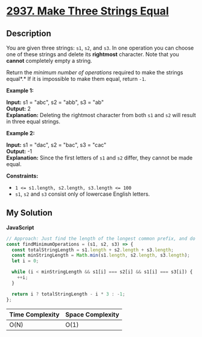 # [2937. Make Three Strings Equal](https://leetcode.com/problems/make-three-strings-equal)

## Description

You are given three strings: `s1`, `s2`, and `s3`. In one operation you can choose one of these strings and delete its **rightmost** character. Note that you **cannot** completely empty a string.

Return the _minimum number of operations_ required to make the strings equal*.* If it is impossible to make them equal, return `-1`.

**Example 1:**

**Input:** s1 = "abc", s2 = "abb", s3 = "ab"  
**Output:** 2  
**Explanation:** Deleting the rightmost character from both `s1` and `s2` will result in three equal strings.

**Example 2:**

**Input:** s1 = "dac", s2 = "bac", s3 = "cac"  
**Output:** \-1  
**Explanation:** Since the first letters of `s1` and `s2` differ, they cannot be made equal.  

**Constraints:**

- `1 <= s1.length, s2.length, s3.length <= 100`
- `s1`, `s2` and `s3` consist only of lowercase English letters.

## My Solution

**JavaScript**

```js
// Approach: Just find the length of the longest common prefix, and do appropriate subtraction
const findMinimumOperations = (s1, s2, s3) => {
  const totalStringLength = s1.length + s2.length + s3.length;
  const minStringLength = Math.min(s1.length, s2.length, s3.length);
  let i = 0;

  while (i < minStringLength && s1[i] === s2[i] && s1[i] === s3[i]) {
    ++i;
  }

  return i ? totalStringLength - i * 3 : -1;
};
```

| Time Complexity | Space Complexity |
| --------------- | ---------------- |
| O(N)            | O(1)             |
